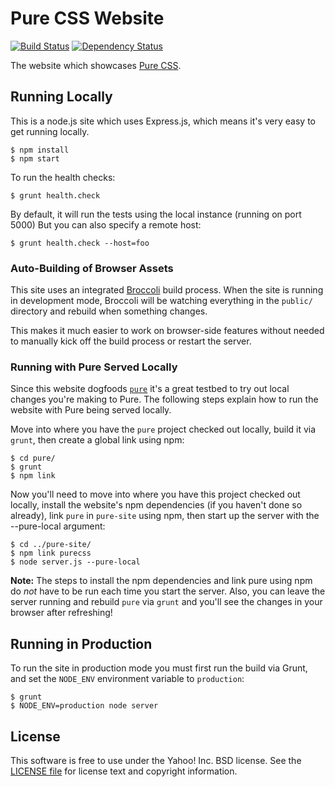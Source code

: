 Pure CSS Website
================

[![Build Status](http://img.shields.io/travis/pure-css/pure-site.svg?style=flat-square)](https://travis-ci.org/pure-css/pure-site)
[![Dependency Status](https://david-dm.org/pure-css/pure-site.svg)](https://david-dm.org/pure-css/pure-site)

The website which showcases [Pure CSS][Pure].


[Pure]: https://github.com/pure-css/pure


Running Locally
---------------

This is a node.js site which uses Express.js, which means it's very easy to get
running locally.

```shell
$ npm install
$ npm start
```

To run the health checks:

```
$ grunt health.check
```

By default, it will run the tests using the local instance (running on port 5000)
But you can also specify a remote host:

```
$ grunt health.check --host=foo
```

### Auto-Building of Browser Assets

This site uses an integrated [Broccoli][] build process. When the site is
running in development mode, Broccoli will be watching everything in the
`public/` directory and rebuild when something changes.

This makes it much easier to work on browser-side features without needed to
manually kick off the build process or restart the server.

### Running with Pure Served Locally

Since this website dogfoods [`pure`][Pure] it's a great testbed to try out local
changes you're making to Pure. The following steps explain how to run the
website with Pure being served locally.

Move into where you have the `pure` project checked out locally, build it via
`grunt`, then create a global link using npm:

```shell
$ cd pure/
$ grunt
$ npm link
```

Now you'll need to move into where you have this project checked out locally,
install the website's npm dependencies (if you haven't done so already),
link `pure` in `pure-site` using npm, then start up the server with the
--pure-local argument:

```shell
$ cd ../pure-site/
$ npm link purecss
$ node server.js --pure-local
```

**Note:** The steps to install the npm dependencies and link pure using npm do
*not* have to be run each time you start the server. Also, you can leave the
server running and rebuild `pure` via `grunt` and you'll see the changes in your
browser after refreshing!


[Broccoli]: https://github.com/broccolijs/broccoli


Running in Production
---------------------

To run the site in production mode you must first run the build via Grunt, and
set the `NODE_ENV` environment variable to `production`:

```shell
$ grunt
$ NODE_ENV=production node server
```


License
-------

This software is free to use under the Yahoo! Inc. BSD license.
See the [LICENSE file][] for license text and copyright information.

[LICENSE file]: https://github.com/pure-css/pure-site/blob/master/LICENSE.md
